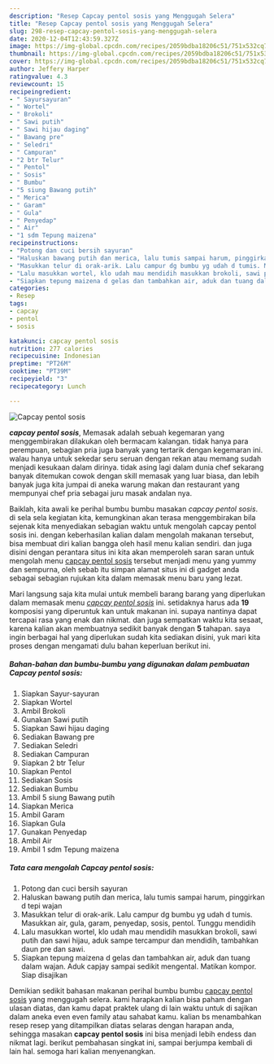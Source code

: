 ```yaml
---
description: "Resep Capcay pentol sosis yang Menggugah Selera"
title: "Resep Capcay pentol sosis yang Menggugah Selera"
slug: 298-resep-capcay-pentol-sosis-yang-menggugah-selera
date: 2020-12-04T12:43:59.327Z
image: https://img-global.cpcdn.com/recipes/2059bdba18206c51/751x532cq70/capcay-pentol-sosis-foto-resep-utama.jpg
thumbnail: https://img-global.cpcdn.com/recipes/2059bdba18206c51/751x532cq70/capcay-pentol-sosis-foto-resep-utama.jpg
cover: https://img-global.cpcdn.com/recipes/2059bdba18206c51/751x532cq70/capcay-pentol-sosis-foto-resep-utama.jpg
author: Jeffery Harper
ratingvalue: 4.3
reviewcount: 15
recipeingredient:
- " Sayursayuran"
- " Wortel"
- " Brokoli"
- " Sawi putih"
- " Sawi hijau daging"
- " Bawang pre"
- " Seledri"
- " Campuran"
- "2 btr Telur"
- " Pentol"
- " Sosis"
- " Bumbu"
- "5 siung Bawang putih"
- " Merica"
- " Garam"
- " Gula"
- " Penyedap"
- " Air"
- "1 sdm Tepung maizena"
recipeinstructions:
- "Potong dan cuci bersih sayuran"
- "Haluskan bawang putih dan merica, lalu tumis sampai harum, pinggirkan d tepi wajan"
- "Masukkan telur di orak-arik. Lalu campur dg bumbu yg udah d tumis. Masukkan air, gula, garam, penyedap, sosis, pentol. Tunggu mendidih"
- "Lalu masukkan wortel, klo udah mau mendidih masukkan brokoli, sawi putih dan sawi hijau, aduk sampe tercampur dan mendidih, tambahkan daun pre dan sawi."
- "Siapkan tepung maizena d gelas dan tambahkan air, aduk dan tuang dalam wajan. Aduk capjay sampai sedikit mengental. Matikan kompor. Siap disajikan"
categories:
- Resep
tags:
- capcay
- pentol
- sosis

katakunci: capcay pentol sosis 
nutrition: 277 calories
recipecuisine: Indonesian
preptime: "PT26M"
cooktime: "PT39M"
recipeyield: "3"
recipecategory: Lunch

---
```



![Capcay pentol sosis](https://img-global.cpcdn.com/recipes/2059bdba18206c51/751x532cq70/capcay-pentol-sosis-foto-resep-utama.jpg)

<b><i>capcay pentol sosis</i></b>, Memasak adalah sebuah kegemaran yang menggembirakan dilakukan oleh bermacam kalangan. tidak hanya para perempuan, sebagian pria juga banyak yang tertarik dengan kegemaran ini. walau hanya untuk sekedar seru seruan dengan rekan atau memang sudah menjadi kesukaan dalam dirinya. tidak asing lagi dalam dunia chef sekarang banyak ditemukan cowok dengan skill memasak yang luar biasa, dan lebih banyak juga kita jumpai di aneka warung makan dan restaurant yang mempunyai chef pria sebagai juru masak andalan nya.

Baiklah, kita awali ke perihal bumbu bumbu masakan <i>capcay pentol sosis</i>. di sela sela kegiatan kita, kemungkinan akan terasa menggembirakan bila sejenak kita menyediakan sebagian waktu untuk mengolah capcay pentol sosis ini. dengan keberhasilan kalian dalam mengolah makanan tersebut, bisa membuat diri kalian bangga oleh hasil menu kalian sendiri. dan juga disini dengan perantara situs ini kita akan memperoleh saran saran untuk mengolah menu <u>capcay pentol sosis</u> tersebut menjadi menu yang yummy dan sempurna, oleh sebab itu simpan alamat situs ini di gadget anda sebagai sebagian rujukan kita dalam memasak menu baru yang lezat.




Mari langsung saja kita mulai untuk membeli barang barang yang diperlukan dalam memasak menu <u><i>capcay pentol sosis</i></u> ini. setidaknya harus ada <b>19</b> komposisi yang diperuntuk kan untuk makanan ini. supaya nantinya dapat tercapai rasa yang enak dan nikmat. dan juga sempatkan waktu kita sesaat, karena kalian akan membuatnya sedikit banyak dengan <b>5</b> tahapan. saya ingin berbagai hal yang diperlukan sudah kita sediakan disini, yuk mari kita proses dengan mengamati dulu bahan keperluan berikut ini.

<!--inarticleads1-->

##### Bahan-bahan dan bumbu-bumbu yang digunakan dalam pembuatan Capcay pentol sosis:

1. Siapkan  Sayur-sayuran
1. Siapkan  Wortel
1. Ambil  Brokoli
1. Gunakan  Sawi putih
1. Siapkan  Sawi hijau daging
1. Sediakan  Bawang pre
1. Sediakan  Seledri
1. Sediakan  Campuran
1. Siapkan 2 btr Telur
1. Siapkan  Pentol
1. Sediakan  Sosis
1. Sediakan  Bumbu
1. Ambil 5 siung Bawang putih
1. Siapkan  Merica
1. Ambil  Garam
1. Siapkan  Gula
1. Gunakan  Penyedap
1. Ambil  Air
1. Ambil 1 sdm Tepung maizena




<!--inarticleads2-->

##### Tata cara mengolah Capcay pentol sosis:

1. Potong dan cuci bersih sayuran
1. Haluskan bawang putih dan merica, lalu tumis sampai harum, pinggirkan d tepi wajan
1. Masukkan telur di orak-arik. Lalu campur dg bumbu yg udah d tumis. Masukkan air, gula, garam, penyedap, sosis, pentol. Tunggu mendidih
1. Lalu masukkan wortel, klo udah mau mendidih masukkan brokoli, sawi putih dan sawi hijau, aduk sampe tercampur dan mendidih, tambahkan daun pre dan sawi.
1. Siapkan tepung maizena d gelas dan tambahkan air, aduk dan tuang dalam wajan. Aduk capjay sampai sedikit mengental. Matikan kompor. Siap disajikan




Demikian sedikit bahasan makanan perihal bumbu bumbu <u>capcay pentol sosis</u> yang menggugah selera. kami harapkan kalian bisa paham dengan ulasan diatas, dan kamu dapat praktek ulang di lain waktu untuk di sajikan dalam aneka even even family atau sahabat kamu. kalian bs menambahkan resep resep yang ditampilkan diatas selaras dengan harapan anda, sehingga masakan <b>capcay pentol sosis</b> ini bisa menjadi lebih endess dan nikmat lagi. berikut pembahasan singkat ini, sampai berjumpa kembali di lain hal. semoga hari kalian menyenangkan.
